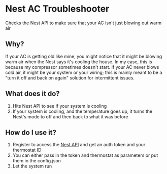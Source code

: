 # Nest AC Troubleshooter
Checks the Nest API to make sure that your AC isn't just blowing out warm air


## Why?
If your AC is getting old like mine, you might notice that it might be blowing warm air when the Nest says it's cooling the house. In my case, this is because my compressor sometimes doesn't start. If your AC never blows cold air, it might be your system or your wiring; this is mainly meant to be a "turn it off and back on again" solution for intermittent issues.

## What does it do?
  1. Hits Nest API to see if your system is cooling
  2. If your system is cooling, and the temperature goes up, it turns the Nest's mode to off and then back to what it was before
  
## How do I use it?
  1. Register to access the [Nest API](https://codelabs.developers.google.com/codelabs/wwn-api-quickstart/#0) and get an auth token and your thermostat ID
  2. You can either pass in the token and thermostat as parameters or put them in the config.json
  3. Let the system run
